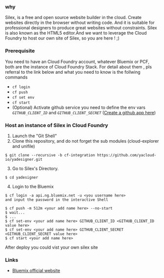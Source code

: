 ### why

Silex, is a free and open source website builder in the cloud. Create websites directly in the browser without writing code. And it is suitable for professional designers to produce great websites without constraints. Silex is also known as the HTML5 editor.And we want to leverage the Cloud Foundry to host our own site of Silex, so you are here ! ;)

### Prerequisite
You need to have an Cloud Foundry account, whatever Bluemix or PCF, both are the instance of Cloud Foundry Stack. For detail about them , pls referral to the link below and what you need to know is the follwing commands

* `cf login`
* `cf push`
* `cf set env`
* `cf start`
* (Optional) Activate github service you need to define the env vars *`GITHUB_CLIENT_ID`* and *`GITHUB_CLIENT_SECRET`* ([Create a github app here](https://github.com/settings/applications/new))

### Host an instance of Silex in Cloud Foundry

1. Launch the "Git Shell"
2. Clone this repository, and do not forget the sub modules (cloud-explorer and unifile)
```
$ git clone --recursive -b cf-integration https://github.com/yacloud-io/yadesigner.git
```
3. Go to Silex's Directory.
```
$ cd yadesigner
```
4. Login to the Bluemix

```
$ cf login -a api.ng.bluemix.net -u <you username here>
and input the password in the interactive Shell

$ cf push -m 512m <your add name here> --no-start
$ wait...
$ ...
$ cf set-env <your add name here> GITHUB_CLIENT_ID <GITHUB_CLIENT_ID value here>
$ cf set-env <your add name here> GITHUB_CLIENT_SECRET <GITHUB_CLIENT_SECRET value here>
$ cf start <your add name here>
```
After deploy you could vist your own silex site

### Links
* [Bluemix official website](https://www.ng.bluemix.net)

